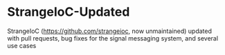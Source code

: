 # StrangeIoC-Updated
StrangeIoC (https://github.com/strangeioc, now unmaintained) updated with pull requests, bug fixes for the signal messaging system, and several use cases
